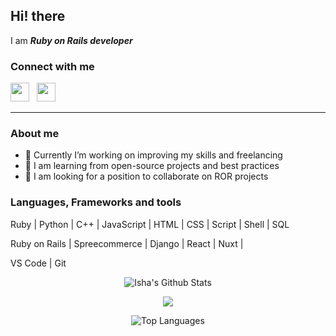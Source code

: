 ## Hi! there 

I am ***Ruby on Rails developer***

### Connect with me

<p>
  <a href="mailto:rubymind17@outlook.com"><img height="30" src="https://raw.githubusercontent.com/iansmathew/iansmathew/master/assets/icon_email.png"></a>&nbsp;&nbsp;
  <a href="https://www.linkedin.com/in/yueming-dong-260338187/"><img height="30" src="https://raw.githubusercontent.com/iansmathew/iansmathew/master/assets/icon_linkedin.png"></a>&nbsp;&nbsp;
</p>

---

### About me

- 🌲 Currently I’m working on improving my skills and freelancing
- 🌱 I am learning from open-source projects and best practices
- 💞️ I am looking for a position to collaborate on ROR projects

### Languages, Frameworks and tools

Ruby | Python | C++ | JavaScript | HTML | CSS | Script | Shell | SQL

Ruby on Rails | Spreecommerce | Django | React | Nuxt | 

VS Code | Git

<p align="center">
  <img alt="Isha's Github Stats" src="https://github-readme-stats.vercel.app/api?username=jgoodidea&show_icons=true&theme=gotham">
</p>
<p align="center">
  <img alig src="https://github-profile-trophy.vercel.app/?username=jgoodidea&&row=2&column=4&theme=juicyfresh" />
</p>
<p align="center">
  <img alt="Top Languages" src="https://github-readme-stats.vercel.app/api/top-langs/?username=jgoodidea&show_icons=true&theme=gotham">
</p>

<!---
jgoodidea/jgoodidea is a ✨ special ✨ repository because its `README.md` (this file) appears on your GitHub profile.
You can click the Preview link to take a look at your changes.
--->
